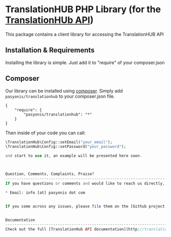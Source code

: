TranslationHUB PHP Library (for the [TranslationHUb API](http://translationhub.com/api/))
======================================================================================================================================================

This package contains a client library for accessing the TranslationHUB API


Installation & Requirements
------------------------------------------------------------------------------------------------------------------------------------------------------
Installing the library is simple. Just add it to "require" of your composer.json

## Composer

Our library can be installed using [composer](http://getcomposer.org/).  Simply add `pasyonis/translationhub` to your composer.json file.  

    {
        "require": {
            "pasyonis/translationhub": "*"
        }
    }

Then inside of your code you can call:

```php
\TranslationHub\Config::setEmail("your_email");
\TranslationHub\Config::setPassword("your_password");

and start to use it, an example will be presented here soon. 



Question, Comments, Complaints, Praise?
------------------------------------------------------------------------------------------------------------------------------------------------------
If you have questions or comments and would like to reach us directly, We would love to hear from developers. 

* Email: info [at] pasyonis dot com


If you come across any issues, please file them on the [Github project issue tracker](https://github.com/pasyonis/translationhub/issues). Thanks!


Documentation
------------------------------------------------------------------------------------------------------------------------------------------------------
Check out the full [TranslationHub API documentation](http://translationhub.com/documentation).